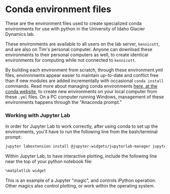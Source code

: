 # Conda environment files

These are the environment files used to create specialized conda environments for use with python in the University of Idaho Glacier Dynamics lab. 

These environments are available to all users on the lab server, `kennicott`, and are also on Tim's personal computer.  Anyone can download these environments to their personal computers as well, to create identical environments for computing while not connected to `kennicott`.

By building each environment from scratch, through these environment.yml files, environments appear easier to maintain up-to-date and conflict free than if new modules are added incrementally with occasional `conda install` commands. Read more about managing conda environments [here, at the conda website](https://docs.conda.io/projects/conda/en/latest/user-guide/tasks/manage-environments.html#creating-an-environment-from-an-environment-yml-file), to create new environments on your local computer from these `.yml` files.  On a PC computer running Windows, management of these environments happens through the "Anaconda prompt."

### Working with Jupyter Lab
In order for Jupyter Lab to work correctly, after using conda to set up the environments, you'll have to run the following line from the bash/terminal prompt:
```bash
jupyter labextension install @jupyter-widgets/jupyterlab-manager jupyter-matplotlib
```
Within Jupyter Lab, to have interactive plotting, include the following line near the top of your python notebook file:
```python
%matplotlib widget
```
This is an example of a Jupyter "magic", and controls iPython operation.  Other magics also control plotting, or work within the operating system.
